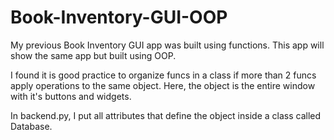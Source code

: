 # Book-Inventory-GUI-OOP
My previous Book Inventory GUI app was built using functions.
This app will show the same app but built using OOP. 

I found it is good practice to organize funcs in a class if more than 2 funcs apply operations to the same object.
Here, the object is the entire window with it's buttons and widgets. 

In backend.py, I put all attributes that define the object inside a class called Database.
